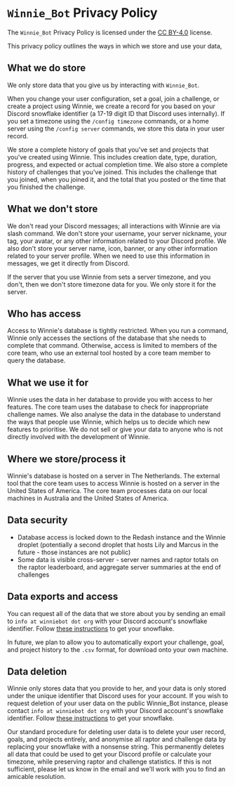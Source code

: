 # `Winnie_Bot` Privacy Policy

The `Winnie_Bot` Privacy Policy is licensed under the [CC BY-4.0](https://creativecommons.org/licenses/by/4.0/) license.

This privacy policy outlines the ways in which we store and use your data, 

## What we do store

We only store data that you give us by interacting with `Winnie_Bot`.

When you change your user configuration, set a goal, join a challenge, or create a project using Winnie, we create a record for you based on your Discord snowflake identifier (a 17-19 digit ID that Discord uses internally).  If you set a timezone using the `/config timezone` commands, or a home server using the `/config server` commands, we store this data in your user record.

We store a complete history of goals that you've set and projects that you've created using Winnie.  This includes creation date, type, duration, progress, and expected or actual completion time.  We also store a complete history of challenges that you've joined.  This includes the challenge that you joined, when you joined it, and the total that you posted or the time that you finished the challenge.

## What we don't store

We don't read your Discord messages; all interactions with Winnie are via slash command.  We don't store your username, your server nickname, your tag, your avatar, or any other information related to your Discord profile.  We also don't store your server name, icon, banner, or any other information related to your server profile.  When we need to use this information in messages, we get it directly from Discord.

If the server that you use Winnie from sets a server timezone, and you don't, then we don't store timezone data for you.  We only store it for the server.

## Who has access

Access to Winnie's database is tightly restricted.  When you run a command, Winnie only accesses the sections of the database that she needs to complete that command.  Otherwise, access is limited to members of the core team, who use an external tool hosted by a core team member to query the database.

## What we use it for

Winnie uses the data in her database to provide you with access to her features.  The core team uses the database to check for inappropriate challenge names.  We also analyse the data in the database to understand the ways that people use Winnie, which helps us to decide which new features to prioritise.  We do not sell or give your data to anyone who is not directly involved with the development of Winnie.

## Where we store/process it

Winnie's database is hosted on a server in The Netherlands.  The external tool that the core team uses to access Winnie is hosted on a server in the United States of America.  The core team processes data on our local machines in Australia and the United States of America.

## Data security

* Database access is locked down to the Redash instance and the Winnie droplet (potentially a second droplet that hosts Lily and Marcus in the future - those instances are not public)
* Some data is visible cross-server - server names and raptor totals on the raptor leaderboard, and aggregate server summaries at the end of challenges

## Data exports and access

You can request all of the data that we store about you by sending an email to `info at winniebot dot org` with your Discord account's snowflake identifier.  Follow [these instructions](https://support.discord.com/hc/en-us/articles/206346498-Where-can-I-find-my-User-Server-Message-ID-) to get your snowflake.

In future, we plan to allow you to automatically export your challenge, goal, and project history to the `.csv` format, for download onto your own machine.

## Data deletion

Winnie only stores data that you provide to her, and your data is only stored under the unique identifier that Discord uses for your account. If you wish to request deletion of your user data on the public Winnie_Bot instance, please contact `info at winniebot dot org` with your Discord account's snowflake identifier.  Follow [these instructions](https://support.discord.com/hc/en-us/articles/206346498-Where-can-I-find-my-User-Server-Message-ID-) to get your snowflake.

Our standard procedure for deleting user data is to delete your user record, goals, and projects entirely, and anonymise all raptor and challenge data by replacing your snowflake with a nonsense string.  This permanently deletes all data that could be used to get your Discord profile or calculate your timezone, while preserving raptor and challenge statistics.  If this is not sufficient, please let us know in the email and we'll work with you to find an amicable resolution.
